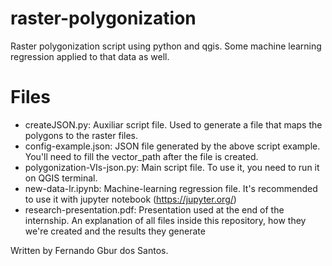 # raster-polygonization
Raster polygonization script using python and qgis. Some machine learning regression applied to that data as well.

# Files

* createJSON.py: Auxiliar script file. Used to generate a file that maps the polygons to the raster files.
* config-example.json: JSON file generated by the above script example. You'll need to fill the vector_path after the file is created.
* polygonization-VIs-json.py: Main script file. To use it, you need to run it on QGIS terminal.
* new-data-lr.ipynb: Machine-learning regression file. It's recommended to use it with jupyter notebook (<https://jupyter.org/>)
* research-presentation.pdf: Presentation used at the end of the internship. An explanation of all files inside this repository, how they we're created and the results they generate


Written by Fernando Gbur dos Santos.
